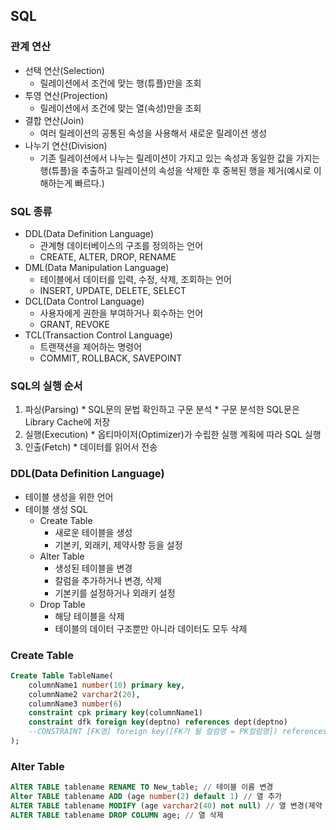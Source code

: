 ## SQL 

### 관계 연산
* 선택 연산(Selection)
  * 릴레이션에서 조건에 맞는 행(튜플)만을 조회
* 투영 연산(Projection)
  * 릴레이션에서 조건에 맞는 열(속성)만을 조회
* 결합 연산(Join)
  * 여러 릴레이션의 공통된 속성을 사용해서 새로운 릴레이션 생성
* 나누기 연산(Division)
  * 기존 릴레이션에서 나누는 릴레이션이 가지고 있는 속성과 동일한 값을 가지는 행(튜플)을 추출하고 릴레이션의 속성을 삭제한 후 중복된 행을 제거(예시로 이해하는게 빠르다.)

### SQL 종류
* DDL(Data Definition Language)
  * 관계형 데이터베이스의 구조를 정의하는 언어
  * CREATE, ALTER, DROP, RENAME
* DML(Data Manipulation Language)
  * 테이블에서 데이터를 입력, 수정, 삭제, 조회하는 언어
  * INSERT, UPDATE, DELETE, SELECT
* DCL(Data Control Language)
  * 사용자에게 권한을 부여하거나 회수하는 언어
  * GRANT, REVOKE
* TCL(Transaction Control Language)
  * 트랜잭션을 제어하는 명령어
  * COMMIT, ROLLBACK, SAVEPOINT

### SQL의 실행 순서
  1. 파싱(Parsing)
    * SQL문의 문법 확인하고 구문 분석
    * 구문 분석한 SQL문은 Library Cache에 저장
  2. 실행(Execution)
    * 옵티마이저(Optimizer)가 수립한 실행 계획에 따라 SQL 실행
  3. 인출(Fetch)
    * 데이터를 읽어서 전송

### DDL(Data Definition Language)
* 테이블 생성을 위한 언어
* 테이블 생성 SQL
  * Create Table
    * 새로운 테이블을 생성
    * 기본키, 외래키, 제약사항 등을 설정
  * Alter Table 
    * 생성된 테이블을 변경
    * 칼럼을 추가하거나 변경, 삭제
    * 기본키를 설정하거나 외래키 설정
  * Drop Table
    * 해당 테이블을 삭제
    * 테이블의 데이터 구조뿐만 아니라 데이터도 모두 삭제

### Create Table

```SQL
Create Table TableName(
    columnName1 number(10) primary key,
    columnName2 varchar2(20),
    columnName3 number(6)
    constraint cpk primary key(columnName1)
    constraint dfk foreign key(deptno) references dept(deptno)
    --CONSTRAINT [FK명] foreign key([FK가 될 컬럼명 = PK컬럼명]) references [PK가 위치하는 테이블] ([PK컬럼명])
);
```

### Alter Table
```SQL
AlTER TABLE tablename RENAME TO New_table; // 테이블 이름 변경
Alter TABLE tablename ADD (age number(2) default 1) // 열 추가
ALTER TABLE tablename MODIFY (age varchar2(40) not null) // 열 변경(제약 조건, 데이터 길이 등)
ALTER TABLE tablename DROP COLUMN age; // 열 삭제 
```